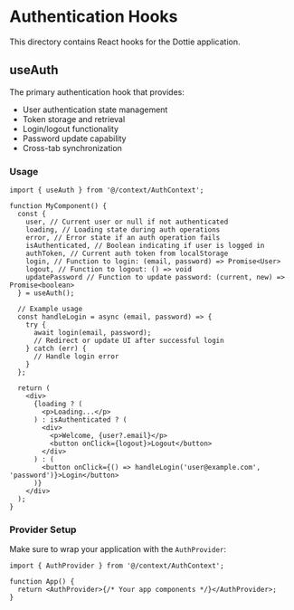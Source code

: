 # Authentication Hooks

This directory contains React hooks for the Dottie application.

## useAuth

The primary authentication hook that provides:

- User authentication state management
- Token storage and retrieval
- Login/logout functionality
- Password update capability
- Cross-tab synchronization

### Usage

```tsx
import { useAuth } from '@/context/AuthContext';

function MyComponent() {
  const {
    user, // Current user or null if not authenticated
    loading, // Loading state during auth operations
    error, // Error state if an auth operation fails
    isAuthenticated, // Boolean indicating if user is logged in
    authToken, // Current auth token from localStorage
    login, // Function to login: (email, password) => Promise<User>
    logout, // Function to logout: () => void
    updatePassword // Function to update password: (current, new) => Promise<boolean>
  } = useAuth();

  // Example usage
  const handleLogin = async (email, password) => {
    try {
      await login(email, password);
      // Redirect or update UI after successful login
    } catch (err) {
      // Handle login error
    }
  };

  return (
    <div>
      {loading ? (
        <p>Loading...</p>
      ) : isAuthenticated ? (
        <div>
          <p>Welcome, {user?.email}</p>
          <button onClick={logout}>Logout</button>
        </div>
      ) : (
        <button onClick={() => handleLogin('user@example.com', 'password')}>Login</button>
      )}
    </div>
  );
}
```

### Provider Setup

Make sure to wrap your application with the `AuthProvider`:

```tsx
import { AuthProvider } from '@/context/AuthContext';

function App() {
  return <AuthProvider>{/* Your app components */}</AuthProvider>;
}
```
